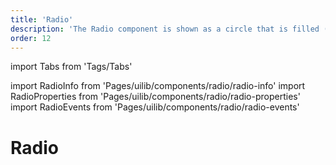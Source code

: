 ```yaml
---
title: 'Radio'
description: 'The Radio component is shown as a circle that is filled (checked) when activated.'
order: 12
---
```


import Tabs from 'Tags/Tabs'

import RadioInfo from 'Pages/uilib/components/radio/radio-info'
import RadioProperties from 'Pages/uilib/components/radio/radio-properties'
import RadioEvents from 'Pages/uilib/components/radio/radio-events'

# Radio

<Tabs>
  <Tabs.Content>
    <RadioInfo />
  </Tabs.Content>
  <Tabs.Content>
    <RadioProperties />
  </Tabs.Content>
  <Tabs.Content>
    <RadioEvents />
  </Tabs.Content>
</Tabs>
